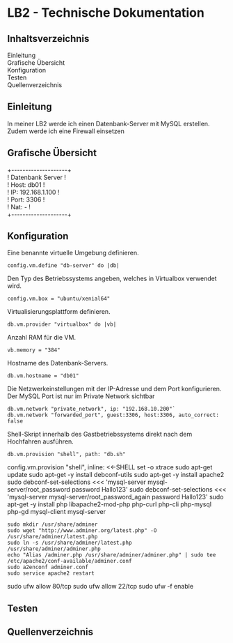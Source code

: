 <h1>LB2 - Technische Dokumentation</h1>
<h2>Inhaltsverzeichnis</h2>
<p>Einleitung<br>Grafische Übersicht<br>Konfiguration<br>Testen<br>Quellenverzeichnis</p>

<h2>Einleitung</h2>
<p>In meiner LB2 werde ich einen Datenbank-Server mit MySQL erstellen. Zudem werde ich eine Firewall einsetzen </p>
<h2>Grafische Übersicht</h2>
<p>+--------------------+<br>        
! Datenbank Server   !<br>          
! Host: db01         !<br>         
! IP: 192.168.1.100  !<br>
! Port: 3306         !<br>          
! Nat: -             !<br>          
+--------------------+</p>         

<h2>Konfiguration</h2>
<p>Eine benannte virtuelle Umgebung definieren.</p>

`config.vm.define "db-server" do |db|`

<p>Den Typ des Betriebssystems angeben, welches in Virtualbox verwendet wird.</p>

`config.vm.box = "ubuntu/xenial64"`

<p>Virtualisierungsplattform definieren.</p>

`db.vm.provider "virtualbox" do |vb|`

<p>Anzahl RAM für die VM.</p>

`vb.memory = "384"`

<p>Hostname des Datenbank-Servers.</p>

`db.vm.hostname = "db01"`

<p>Die Netzwerkeinstellungen mit der IP-Adresse und dem Port konfigurieren. Der MySQL Port ist nur im Private Network sichtbar</p>

```
db.vm.network "private_network", ip: "192.168.10.200"`
db.vm.network "forwarded_port", guest:3306, host:3306, auto_correct: false
```
<p>Shell-Skript innerhalb des Gastbetriebssystems direkt nach dem Hochfahren ausführen.</p>

`db.vm.provision "shell", path: "db.sh"`

config.vm.provision "shell", inline: <<-SHELL 
    set -o xtrace
	sudo apt-get update
	sudo apt-get -y install debconf-utils 
	sudo apt-get -y install apache2 
	sudo debconf-set-selections <<< 'mysql-server mysql-server/root_password password Hallo123'
	sudo debconf-set-selections <<< 'mysql-server mysql-server/root_password_again password Hallo123'
	sudo apt-get -y install php libapache2-mod-php php-curl php-cli php-mysql php-gd mysql-client mysql-server 
	
	sudo mkdir /usr/share/adminer
	sudo wget "http://www.adminer.org/latest.php" -O /usr/share/adminer/latest.php
	sudo ln -s /usr/share/adminer/latest.php /usr/share/adminer/adminer.php
	echo "Alias /adminer.php /usr/share/adminer/adminer.php" | sudo tee /etc/apache2/conf-available/adminer.conf
	sudo a2enconf adminer.conf 
	sudo service apache2 restart 
  
  sudo ufw allow 80/tcp 
  sudo ufw allow 22/tcp 
  sudo ufw -f enable 

<h2>Testen</h2>
<h2>Quellenverzeichnis</h2>
